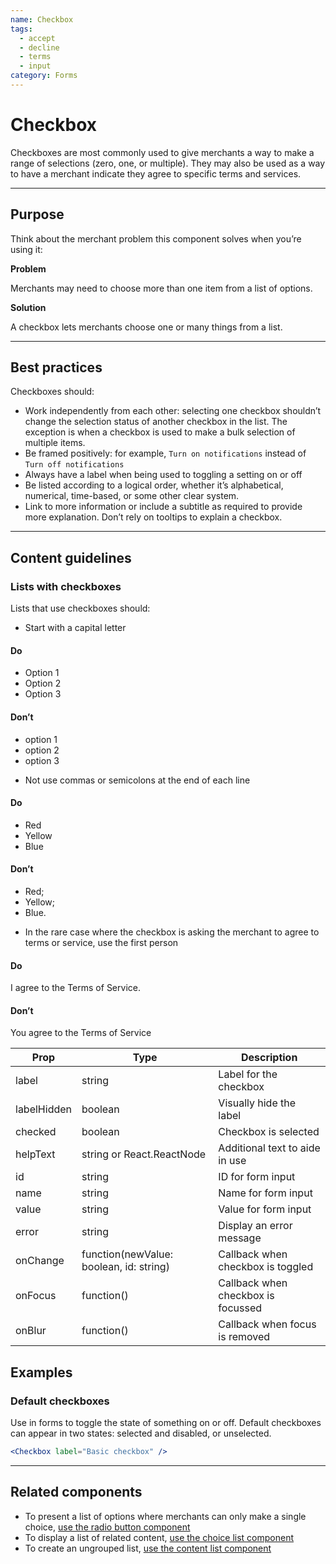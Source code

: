 ```yaml
---
name: Checkbox
tags:
  - accept
  - decline
  - terms
  - input
category: Forms
---
```


# Checkbox

Checkboxes are most commonly used to give merchants a way to make a range of selections (zero, one, or multiple). They may also be used as a way to have a merchant indicate they agree to specific terms and services.

---

## Purpose

Think about the merchant problem this component solves when you’re using it:

**Problem**

Merchants may need to choose more than one item from a list of options.

**Solution**

A checkbox lets merchants choose one or many things from a list.

---

## Best practices

Checkboxes should:

* Work independently from each other: selecting one checkbox shouldn’t change
the selection status of another checkbox in the list. The exception is when a
checkbox is used to make a bulk selection of multiple items.
* Be framed positively: for example, `Turn on notifications` instead of
`Turn off notifications`
* Always have a label when being used to toggling a setting on or off
* Be listed according to a logical order, whether it’s alphabetical, numerical,
time-based, or some other clear system.
* Link to more information or include a subtitle as required to provide more
explanation. Don’t rely on tooltips to explain a checkbox.

---

## Content guidelines

### Lists with checkboxes

Lists that use checkboxes should:

* Start with a capital letter

<!-- usageblock -->
#### Do
- Option 1
- Option 2
- Option 3

#### Don’t
- option 1
- option 2
- option 3
<!-- end -->

* Not use commas or semicolons at the end of each line

<!-- usageblock -->
#### Do
- Red
- Yellow
- Blue

#### Don’t
- Red;
- Yellow;
- Blue.
<!-- end -->

* In the rare case where the checkbox is asking the merchant to agree to terms
or service, use the first person

<!-- usageblock -->
#### Do
I agree to the Terms of Service.

#### Don’t
You agree to the Terms of Service
<!-- end -->

| Prop | Type | Description |
| ---- | ---- | ----------- |
| label | string | Label for the checkbox |
| labelHidden | boolean | Visually hide the label |
| checked | boolean | Checkbox is selected |
| helpText | string or React.ReactNode | Additional text to aide in use |
| id | string | ID for form input |
| name | string | Name for form input |
| value | string | Value for form input |
| error | string | Display an error message |
| onChange | function(newValue: boolean, id: string) | Callback when checkbox is toggled |
| onFocus | function() | Callback when checkbox is focussed |
| onBlur | function() | Callback when focus is removed |

## Examples

### Default checkboxes

Use in forms to toggle the state of something on or off. Default checkboxes can appear in two states: selected and disabled, or unselected.

```jsx
<Checkbox label="Basic checkbox" />
```

---

## Related components

* To present a list of options where merchants can only make a single choice, [use the radio button component](/components/forms/radio-button)
* To display a list of related content, [use the choice list component](/components/forms/choice-list)
* To create an ungrouped list, [use the content list component](/components/tables-and-lists/list)
